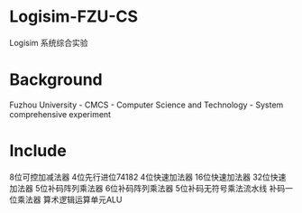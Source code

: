 # Logisim-FZU-CS
Logisim 系统综合实验

# Background

Fuzhou University - CMCS - Computer Science and Technology - System comprehensive experiment

# Include

8位可控加减法器
4位先行进位74182
4位快速加法器
16位快速加法器
32位快速加法器
5位补码阵列乘法器
6位补码阵列乘法器
5位补码无符号乘法流水线
补码一位乘法器
算术逻辑运算单元ALU

